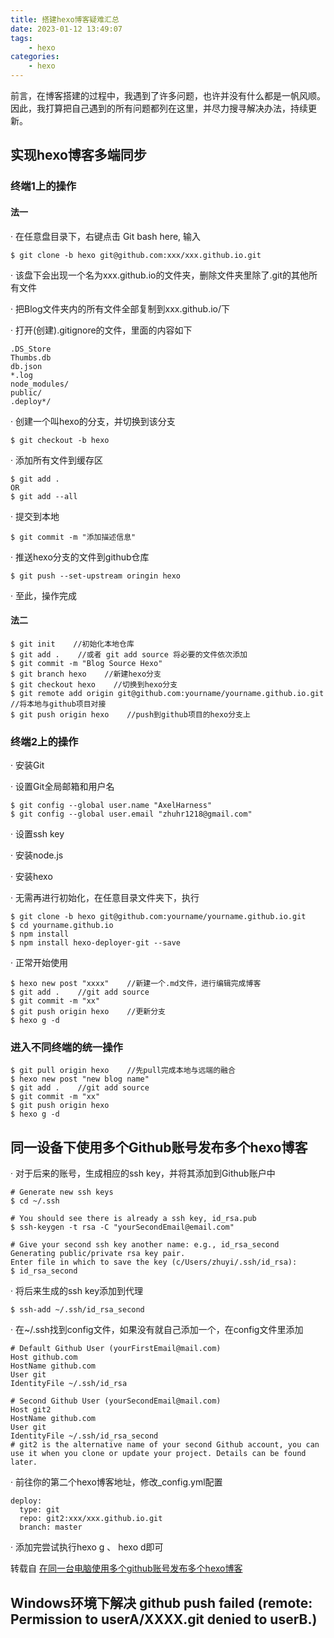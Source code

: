 ```yaml
---
title: 搭建hexo博客疑难汇总
date: 2023-01-12 13:49:07
tags:
    - hexo
categories: 
    - hexo
---
```

前言，在博客搭建的过程中，我遇到了许多问题，也许并没有什么都是一帆风顺。因此，我打算把自己遇到的所有问题都列在这里，并尽力搜寻解决办法，持续更新。

<!--more-->

## 实现hexo博客多端同步

### 终端1上的操作

#### 法一

· 在任意盘目录下，右键点击 Git bash here, 输入

```
$ git clone -b hexo git@github.com:xxx/xxx.github.io.git
```

· 该盘下会出现一个名为xxx.github.io的文件夹，删除文件夹里除了.git的其他所有文件

· 把Blog文件夹内的所有文件全部复制到xxx.github.io/下

· 打开(创建).gitignore的文件，里面的内容如下
```
.DS_Store
Thumbs.db
db.json
*.log
node_modules/
public/
.deploy*/
```

· 创建一个叫hexo的分支，并切换到该分支
```
$ git checkout -b hexo
```

· 添加所有文件到缓存区
```
$ git add .
OR
$ git add --all
```

· 提交到本地
```
$ git commit -m "添加描述信息"
```

· 推送hexo分支的文件到github仓库
```
$ git push --set-upstream oringin hexo
```

· 至此，操作完成

#### 法二

```
$ git init    //初始化本地仓库
$ git add .    //或者 git add source 将必要的文件依次添加
$ git commit -m "Blog Source Hexo"
$ git branch hexo    //新建hexo分支
$ git checkout hexo    //切换到hexo分支
$ git remote add origin git@github.com:yourname/yourname.github.io.git    //将本地与github项目对接
$ git push origin hexo    //push到github项目的hexo分支上
```

### 终端2上的操作

· 安装Git

· 设置Git全局邮箱和用户名
```
$ git config --global user.name "AxelHarness"
$ git config --global user.email "zhuhr1218@gmail.com"
```

· 设置ssh key

· 安装node.js

· 安装hexo

· 无需再进行初始化，在任意目录文件夹下，执行
```
$ git clone -b hexo git@github.com:yourname/yourname.github.io.git
$ cd yourname.github.io
$ npm install
$ npm install hexo-deployer-git --save
```

· 正常开始使用
```
$ hexo new post "xxxx"    //新建一个.md文件，进行编辑完成博客
$ git add .    //git add source
$ git commit -m "xx"
$ git push origin hexo    //更新分支
$ hexo g -d
```

### 进入不同终端的统一操作

```
$ git pull origin hexo    //先pull完成本地与远端的融合
$ hexo new post "new blog name"
$ git add .    //git add source
$ git commit -m "xx"
$ git push origin hexo
$ hexo g -d
```

## 同一设备下使用多个Github账号发布多个hexo博客

· 对于后来的账号，生成相应的ssh key，并将其添加到Github账户中
```
# Generate new ssh keys
$ cd ~/.ssh

# You should see there is already a ssh key, id_rsa.pub
$ ssh-keygen -t rsa -C "yourSecondEmail@email.com"

# Give your second ssh key another name: e.g., id_rsa_second
Generating public/private rsa key pair.
Enter file in which to save the key (c/Users/zhuyi/.ssh/id_rsa):
$ id_rsa_second
```

· 将后来生成的ssh key添加到代理
```
$ ssh-add ~/.ssh/id_rsa_second
```

· 在~/.ssh找到config文件，如果没有就自己添加一个，在config文件里添加
```
# Default Github User (yourFirstEmail@mail.com)
Host github.com
HostName github.com
User git
IdentityFile ~/.ssh/id_rsa

# Second Github User (yourSecondEmail@mail.com)
Host git2   
HostName github.com
User git
IdentityFile ~/.ssh/id_rsa_second
# git2 is the alternative name of your second Github account, you can use it when you clone or update your project. Details can be found later.
```

· 前往你的第二个hexo博客地址，修改_config.yml配置

```
deploy:
  type: git
  repo: git2:xxx/xxx.github.io.git
  branch: master
```

· 添加完尝试执行hexo g 、 hexo d即可

转载自 [在同一台电脑使用多个github账号发布多个hexo博客](https://www.jianshu.com/p/6aac57ab7a96)

## Windows环境下解决 github push failed (remote: Permission to userA/XXXX.git denied to userB.)


